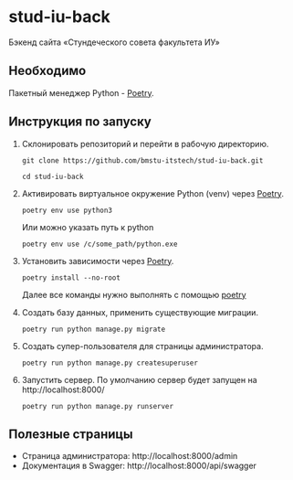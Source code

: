 # stud-iu-back

Бэкенд сайта «Стундеческого совета факультета ИУ»

## Необходимо

Пакетный менеджер Python - [Poetry](https://python-poetry.org/).

## Инструкция по запуску

1. Склонировать репозиторий и перейти в рабочую директорию.

    ```shell
    git clone https://github.com/bmstu-itstech/stud-iu-back.git

    cd stud-iu-back
    ```

2. Активировать виртуальное окружение Python (venv) через [Poetry](https://python-poetry.org/).

    ```shell
    poetry env use python3
    ```

    Или можно указать путь к python

    ```shell
    poetry env use /c/some_path/python.exe
    ```

3. Установить зависимости через [Poetry](https://python-poetry.org/).

    ```shell
    poetry install --no-root 
    ```

    Далее все команды нужно выполнять с помощью [poetry](https://python-poetry.org/)

4. Создать базу данных, применить существующие миграции.

    ```shell
    poetry run python manage.py migrate 
    ```

5. Создать супер-пользователя для страницы администратора.

    ```shell
    poetry run python manage.py createsuperuser
    ```

6. Запустить сервер. По умолчанию сервер будет запущен на http://localhost:8000/

    ```shell
    poetry run python manage.py runserver 
    ```

## Полезные страницы

- Страница администратора: http://localhost:8000/admin
- Документация в Swagger: http://localhost:8000/api/swagger
